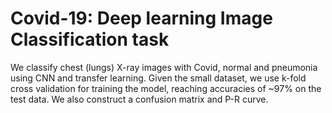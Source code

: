 # Covid-19: Deep learning Image Classification task
 
We classify chest (lungs) X-ray images with Covid, normal and pneumonia using CNN and transfer learning. 
Given the small dataset, we use k-fold cross validation for training the model, reaching accuracies of ~97% on the test data. 
We also construct a confusion matrix and P-R curve.
